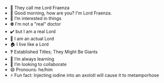 - 👋 They call me Lord Fraenza
- 🌄 Good morning, how are you?  I'm Lord Fraenza.
- 👀 I’m interested in things
- ⛔ I'm not a "real" doctor
- ✔️ but I am a real Lord
- 🫅 I am an actual Lord
- 🏠 I live like a Lord
- ❓ Established Titles; They Might Be Giants
- 🌱 I’m always learning
- 💞️ I’m looking to collaborate
- 😄 Pronouns: he/him
- ⚡ Fun fact: Injecting iodine into an axolotl will cause it to metamporhose

<!---
LukeFraenza-ECAP/LukeFraenza-ECAP is a ✨ special ✨ repository because its `README.md` (this file) appears on your GitHub profile.
You can click the Preview link to take a look at your changes.
--->
